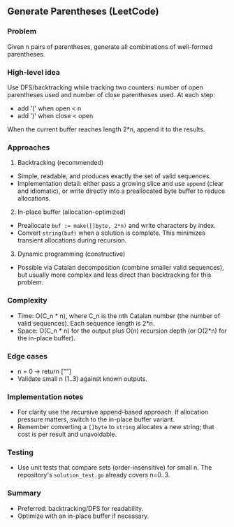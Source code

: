 ## Generate Parentheses (LeetCode)

### Problem

Given n pairs of parentheses, generate all combinations of well-formed parentheses.

### High-level idea

Use DFS/backtracking while tracking two counters: number of open parentheses used and number of close parentheses used. At each step:

- add '(' when open < n
- add ')' when close < open

When the current buffer reaches length 2*n, append it to the results.

### Approaches

1) Backtracking (recommended)

- Simple, readable, and produces exactly the set of valid sequences.
- Implementation detail: either pass a growing slice and use `append` (clear and idiomatic), or write directly into a preallocated byte buffer to reduce allocations.

2) In-place buffer (allocation-optimized)

- Preallocate `buf := make([]byte, 2*n)` and write characters by index.
- Convert `string(buf)` when a solution is complete. This minimizes transient allocations during recursion.

3) Dynamic programming (constructive)

- Possible via Catalan decomposition (combine smaller valid sequences), but usually more complex and less direct than backtracking for this problem.

### Complexity

- Time: O(C_n * n), where C_n is the nth Catalan number (the number of valid sequences). Each sequence length is 2*n.
- Space: O(C_n * n) for the output plus O(n) recursion depth (or O(2*n) for the in-place buffer).

### Edge cases

- n = 0 -> return [""]
- Validate small n (1..3) against known outputs.

### Implementation notes

- For clarity use the recursive append-based approach. If allocation pressure matters, switch to the in-place buffer variant.
- Remember converting a `[]byte` to `string` allocates a new string; that cost is per result and unavoidable.

### Testing

- Use unit tests that compare sets (order-insensitive) for small n. The repository's `solution_test.go` already covers n=0..3.

### Summary

- Preferred: backtracking/DFS for readability.
- Optimize with an in-place buffer if necessary.
